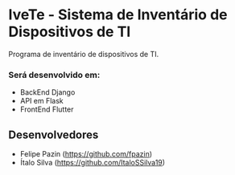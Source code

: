 # IveTe - Sistema de Inventário de Dispositivos de TI

Programa de inventário de dispositivos de TI.

### Será desenvolvido em:
  - BackEnd Django
  - API em Flask
  - FrontEnd Flutter


## Desenvolvedores
  - Felipe Pazin (https://github.com/fpazin)
  - Ítalo Silva (https://github.com/ItaloSSilva19)
